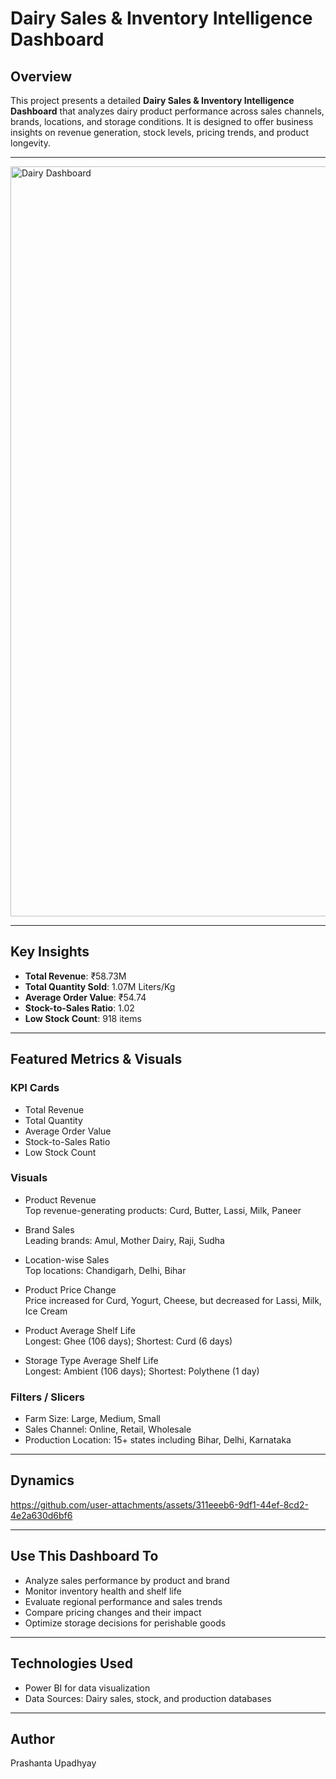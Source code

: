 # Dairy Sales & Inventory Intelligence Dashboard

## Overview

This project presents a detailed **Dairy Sales & Inventory Intelligence Dashboard** that analyzes dairy product performance across sales channels, brands, locations, and storage conditions. It is designed to offer business insights on revenue generation, stock levels, pricing trends, and product longevity.

---

<img width="1200" alt="Dairy Dashboard" src="https://github.com/user-attachments/assets/55975197-2120-449f-ac2f-500148d616a2" />

---
## Key Insights

- **Total Revenue**: ₹58.73M  
- **Total Quantity Sold**: 1.07M Liters/Kg  
- **Average Order Value**: ₹54.74  
- **Stock-to-Sales Ratio**: 1.02  
- **Low Stock Count**: 918 items

---

## Featured Metrics & Visuals

### KPI Cards

- Total Revenue  
- Total Quantity  
- Average Order Value  
- Stock-to-Sales Ratio  
- Low Stock Count

### Visuals

- Product Revenue  
  Top revenue-generating products: Curd, Butter, Lassi, Milk, Paneer

- Brand Sales  
  Leading brands: Amul, Mother Dairy, Raji, Sudha

- Location-wise Sales  
  Top locations: Chandigarh, Delhi, Bihar

- Product Price Change  
  Price increased for Curd, Yogurt, Cheese, but decreased for Lassi, Milk, Ice Cream

- Product Average Shelf Life  
  Longest: Ghee (106 days); Shortest: Curd (6 days)

- Storage Type Average Shelf Life  
  Longest: Ambient (106 days); Shortest: Polythene (1 day)

### Filters / Slicers

- Farm Size: Large, Medium, Small  
- Sales Channel: Online, Retail, Wholesale  
- Production Location: 15+ states including Bihar, Delhi, Karnataka

---

## Dynamics


https://github.com/user-attachments/assets/311eeeb6-9df1-44ef-8cd2-4e2a630d6bf6


---

## Use This Dashboard To

- Analyze sales performance by product and brand  
- Monitor inventory health and shelf life  
- Evaluate regional performance and sales trends  
- Compare pricing changes and their impact  
- Optimize storage decisions for perishable goods

---

## Technologies Used

- Power BI for data visualization  
- Data Sources: Dairy sales, stock, and production databases

---

## Author

Prashanta Upadhyay
